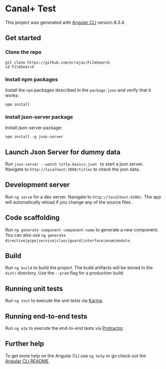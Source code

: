# Canal+ Test

This project was generated with [Angular CLI](https://github.com/angular/angular-cli) version 8.3.4.

## Get started

### Clone the repo

```shell
git clone https://github.com/errajai/FilmSearch
cd FilmSearch
```

### Install npm packages

Install the `npm` packages described in the `package.json` and verify that it works:

```shell
npm install
```

### Install json-server package

Install json-server package:

```shell
npm install -g json-server
```

## Launch Json Server for dummy data

Run `json-server --watch title.basics.json ` to start a json server. Navigate to `http://localhost:3000/titles` to check the json data.

## Development server

Run `ng serve` for a dev server. Navigate to `http://localhost:4200/`. The app will automatically reload if you change any of the source files.

## Code scaffolding

Run `ng generate component component-name` to generate a new component. You can also use `ng generate directive|pipe|service|class|guard|interface|enum|module`.

## Build

Run `ng build` to build the project. The build artifacts will be stored in the `dist/` directory. Use the `--prod` flag for a production build.

## Running unit tests

Run `ng test` to execute the unit tests via [Karma](https://karma-runner.github.io).

## Running end-to-end tests

Run `ng e2e` to execute the end-to-end tests via [Protractor](http://www.protractortest.org/).

## Further help

To get more help on the Angular CLI use `ng help` or go check out the [Angular CLI README](https://github.com/angular/angular-cli/blob/master/README.md).
